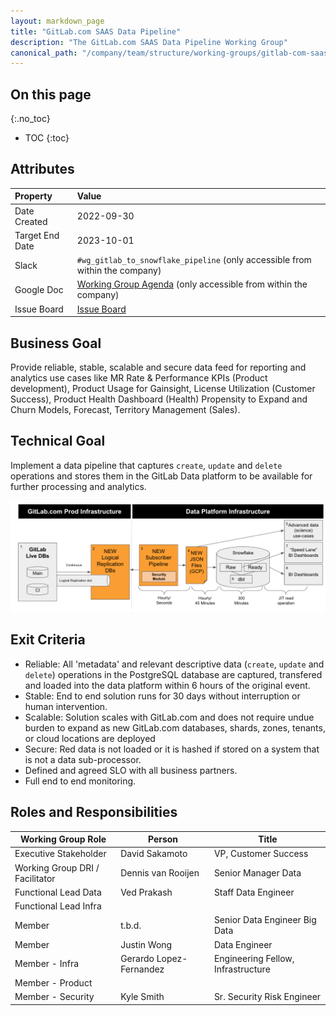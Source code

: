 ```yaml
---
layout: markdown_page
title: "GitLab.com SAAS Data Pipeline"
description: "The GitLab.com SAAS Data Pipeline Working Group"
canonical_path: "/company/team/structure/working-groups/gitlab-com-saas-data-pipeline/"
---
```


## On this page
{:.no_toc}

- TOC
{:toc}

## Attributes

| Property        | Value                                                                                                                                             |
|:----------------|:--------------------------------------------------------------------------------------------------------------------------------------------------|
| Date Created    | 2022-09-30                                                                                                                                       |
| Target End Date | 2023-10-01                                                                                                                                        |
| Slack           | `#wg_gitlab_to_snowflake_pipeline` (only accessible from within the company)                                         |
| Google Doc      | [Working Group Agenda](https://docs.google.com/document/d/1plhr7UkyxVoIAP_RHJ6HU3QprQlFxIwTZg9wOlMAr4w/edit?usp=sharing) (only accessible from within the company) |
| Issue Board     | [Issue Board]()                                                |

## Business Goal

Provide reliable, stable, scalable and secure data feed for reporting and analytics use cases like MR Rate & Performance KPIs (Product development), Product Usage for Gainsight, License Utilization (Customer Success), Product Health Dashboard (Health) Propensity to Expand and Churn Models, Forecast, Territory Management (Sales). 

## Technical Goal

Implement a data pipeline that captures `create`, `update` and `delete` operations and stores them in the GitLab Data platform to be available for further processing and analytics. 

![High Level Design](HLD.png)

## Exit Criteria

* Reliable: All 'metadata' and relevant descriptive data (`create`, `update` and `delete`) operations in the PostgreSQL database are captured, transfered and loaded into the data platform within 6 hours of the original event.
* Stable: End to end solution runs for 30 days without interruption or human intervention.
* Scalable: Solution scales with GitLab.com and does not require undue burden to expand as new GitLab.com databases, shards, zones, tenants, or cloud locations are deployed
* Secure: Red data is not loaded or it is hashed if stored on a system that is not a data sub-processor. 
* Defined and agreed SLO with all business partners.
* Full end to end monitoring.

## Roles and Responsibilities

| Working Group Role              | Person                  |  Title                              |
|---------------------------------|------------------------ | ----------------------------------- |
| Executive Stakeholder           | David Sakamoto | VP, Customer Success |
| Working Group DRI / Facilitator | Dennis van Rooijen      | Senior Manager Data                 |
| Functional Lead Data            | Ved Prakash             | Staff Data Engineer                 |
| Functional Lead Infra           |                         |                                     |
| Member                          | t.b.d.                  | Senior Data Engineer Big Data       |
| Member                          | Justin Wong             | Data Engineer                       |
| Member - Infra                  | Gerardo Lopez-Fernandez |  Engineering Fellow, Infrastructure |
| Member - Product                |                         |                                     |
| Member - Security               | Kyle Smith              | Sr. Security Risk Engineer        |
